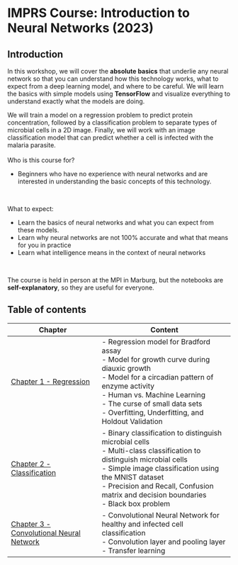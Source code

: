 # IMPRS Course: Introduction to Neural Networks (2023)

## Introduction
In this workshop, we will cover the **absolute basics** that underlie any neural network so that you can understand how this technology works, what to expect from a deep learning model, and where to be careful.  We will learn the basics with simple models using **TensorFlow** and visualize everything to understand exactly what the models are doing. 

We will train a model on a regression problem to predict protein concentration, followed by a classification problem to separate types of microbial cells in a 2D image. Finally, we will work with an image classification model that can predict whether a cell is infected with the malaria parasite.<br>
<br>
Who is this course for?
- Beginners who have no experience with neural networks and are interested in understanding the basic concepts of this technology.<br>
<br>

What to expect:
- Learn the basics of neural networks and what you can expect from these models.
- Learn why neural networks are not 100% accurate and what that means for you in practice 
- Learn what intelligence means in the context of neural networks
<br>

The course is held in person at the MPI in Marburg, but the notebooks are **self-explanatory**, so they are useful for everyone.

## Table of contents
| Chapter | Content |
| -------- | -------- |
| [Chapter 1 - Regression](https://github.com/ManuelGehl/IMPRS-Introduction-to-Neural-Networks-2023/blob/main/Chapter_1_Regression.ipynb)  | - Regression model for Bradford assay <br> - Model for growth curve during diauxic growth <br> - Model for a circadian pattern of enzyme activity <br> - Human vs. Machine Learning <br> - The curse of small data sets <br> - Overfitting, Underfitting, and Holdout Validation|
| [Chapter 2 - Classification](https://github.com/ManuelGehl/IMPRS-Introduction-to-Neural-Networks-2023/blob/main/Chapter_2_Classification.ipynb)  | - Binary classification to distinguish microbial cells <br> - Multi-class classification to distinguish microbial cells <br> - Simple image classification using the MNIST dataset <br> - Precision and Recall, Confusion matrix and decision boundaries <br> - Black box problem  |
| [Chapter 3 - Convolutional Neural Network](https://github.com/ManuelGehl/IMPRS-Introduction-to-Neural-Networks-2023/blob/main/Chapter_3_Convolutional_Neural_Network.ipynb)  | - Convolutional Neural Network for healthy and infected cell classification <br> - Convolution layer and pooling layer <br> - Transfer learning|
